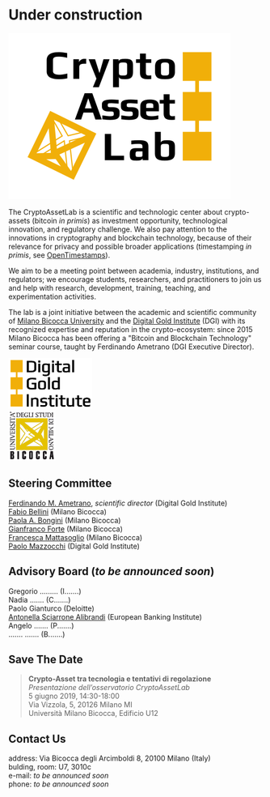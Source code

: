 # Under construction

![CryptoAssetLab logo](img/cal6.svg)

The CryptoAssetLab is
a scientific and technologic center
about crypto-assets (bitcoin _in primis_)
as investment opportunity, technological innovation,
and regulatory challenge.
We also pay attention to the innovations in cryptography and
blockchain technology, because of their relevance for privacy and
possible broader applications
(timestamping _in primis_, see
[OpenTimestamps](http://www.opentimestamps.org)).

We aim to be a meeting point between academia, industry,
institutions, and regulators; we encourage students, researchers,
and practitioners to join us and help with
research, development, training, teaching, and experimentation activities.

The lab is a joint initiative between the
academic and scientific community of
[Milano Bicocca University](http://www.unimib.it) and the
[Digital Gold Institute](http://www.dgi.io) (DGI) with its recognized
expertise and reputation in the crypto-ecosystem:
since 2015 Milano Bicocca has been offering a
"Bitcoin and Blockchain Technology"
seminar course, taught by Ferdinando Ametrano (DGI Executive Director).

[<img src="img/dgi-logo.png" height="100">](http://www.dgi.io)  
[<img src="img/bicocca-logo.png" height="100">](https://www.diseade.unimib.it/it)

## Steering Committee

[Ferdinando M. Ametrano](http://ametrano.net/about),
_scientific director_ (Digital Gold Institute)  
[Fabio Bellini](http://www.unimib.it/fabio-bellini)
(Milano Bicocca)  
[Paola A. Bongini](http://www.unimib.it/paola-agnese-bongini)
(Milano Bicocca)  
[Gianfranco Forte](http://www.unimib.it/gianfranco-forte)
(Milano Bicocca)  
[Francesca Mattasoglio](http://www.unimib.it/francesca-mattassoglio)
(Milano Bicocca)  
[Paolo Mazzocchi](http://dgi.io/#team)
(Digital Gold Institute)

## Advisory Board (_to be announced soon_)

Gregorio ......... (I.......)  
Nadia ....... (C.......)  
Paolo Gianturco (Deloitte)  
[Antonella Sciarrone Alibrandi](https://ebi-europa.eu/wp-content/uploads/2016/12/SCIARRONE-CURRICULUM-VITAE-EN-2016-2.pdf) (European Banking Institute)  
Angelo ....... (P.......)  
....... ....... (B.......)

## Save The Date

> **Crypto-Asset tra tecnologia e tentativi di regolazione**  
> _Presentazione dell’osservatorio CryptoAssetLab_  
> 5 giugno 2019, 14:30-18:00  
> Via Vizzola, 5, 20126 Milano MI  
> Università Milano Bicocca, Edificio U12

## Contact Us

address: Via Bicocca degli Arcimboldi 8, 20100 Milano (Italy)  
bulding, room: U7, 3010c  
e-mail: _to be announced soon_  
phone: _to be announced soon_
